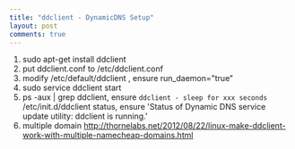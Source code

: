 ```yaml
---
title: "ddclient - DynamicDNS Setup"
layout: post
comments: true
---
```



1. sudo apt-get install ddclient
2. put ddclient.conf to /etc/ddclient.conf
3. modify /etc/default/ddclient , ensure run_daemon="true"
4. sudo service ddclient start
5. ps -aux | grep ddclient, ensure `ddclient - sleep for xxx seconds`
   /etc/init.d/ddclient status, ensure 'Status of Dynamic DNS service update utility: ddclient is running.'
6. multiple domain
http://thornelabs.net/2012/08/22/linux-make-ddclient-work-with-multiple-namecheap-domains.html

